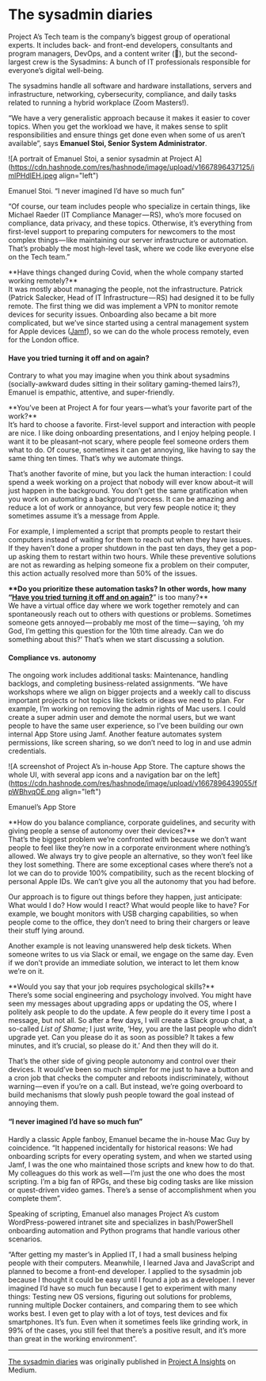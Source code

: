 # The sysadmin diaries

Project A’s Tech team is the company’s biggest group of operational experts. It includes back- and front-end developers, consultants and program managers, DevOps, and a content writer (👋), but the second-largest crew is the Sysadmins: A bunch of IT professionals responsible for everyone’s digital well-being.

The sysadmins handle all software and hardware installations, servers and infrastructure, networking, cybersecurity, compliance, and daily tasks related to running a hybrid workplace (Zoom Masters!).

“We have a very generalistic approach because it makes it easier to cover topics. When you get the workload we have, it makes sense to split responsibilities and ensure things get done even when some of us aren’t available”, says **Emanuel Stoi, Senior System Administrator**.

![A portrait of Emanuel Stoi, a senior sysadmin at Project A](https://cdn.hashnode.com/res/hashnode/image/upload/v1667896437125/imlPHdlEH.jpeg align="left")

Emanuel Stoi. “I never imagined I’d have so much fun”

“Of course, our team includes people who specialize in certain things, like Michael Raeder (IT Compliance Manager — RS), who’s more focused on compliance, data privacy, and these topics. Otherwise, it’s everything from first-level support to preparing computers for newcomers to the most complex things — like maintaining our server infrastructure or automation. That’s probably the most high-level task, where we code like everyone else on the Tech team.”

\*\*Have things changed during Covid, when the whole company started working remotely?\*\*  
It was mostly about managing the people, not the infrastructure. Patrick (Patrick Salecker, Head of IT Infrastructure — RS) had designed it to be fully remote. The first thing we did was implement a VPN to monitor remote devices for security issues. Onboarding also became a bit more complicated, but we’ve since started using a central management system for Apple devices ([Jamf](https://www.jamf.com/)), so we can do the whole process remotely, even for the London office.

#### Have you tried turning it off and on again?

Contrary to what you may imagine when you think about sysadmins (socially-awkward dudes sitting in their solitary gaming-themed lairs?), Emanuel is empathic, attentive, and super-friendly.

\*\*You’ve been at Project A for four years — what’s your favorite part of the work?\*\*  
It’s hard to choose a favorite. First-level support and interaction with people are nice. I like doing onboarding presentations, and I enjoy helping people. I want it to be pleasant–not scary, where people feel someone orders them what to do. Of course, sometimes it can get annoying, like having to say the same thing ten times. That’s why we automate things.

That’s another favorite of mine, but you lack the human interaction: I could spend a week working on a project that nobody will ever know about–it will just happen in the background. You don’t get the same gratification when you work on automating a background process. It can be amazing and reduce a lot of work or annoyance, but very few people notice it; they sometimes assume it’s a message from Apple.

For example, I implemented a script that prompts people to restart their computers instead of waiting for them to reach out when they have issues. If they haven’t done a proper shutdown in the past ten days, they get a pop-up asking them to restart within two hours. While these preventive solutions are not as rewarding as helping someone fix a problem on their computer, this action actually resolved more than 50% of the issues.

**\*\*Do you prioritize these automation tasks? In other words, how many “**[**Have you tried turning it off and on again?**](https://www.youtube.com/watch?v=nn2FB1P_Mn8)” is too many?\*\*  
We have a virtual office day where we work together remotely and can spontaneously reach out to others with questions or problems. Sometimes someone gets annoyed — probably me most of the time — saying, ‘oh my God, I’m getting this question for the 10th time already. Can we do something about this?’ That’s when we start discussing a solution.

#### Compliance vs. autonomy

The ongoing work includes additional tasks: Maintenance, handling backlogs, and completing business-related assignments. “We have workshops where we align on bigger projects and a weekly call to discuss important projects or hot topics like tickets or ideas we need to plan. For example, I’m working on removing the admin rights of Mac users. I could create a super admin user and demote the normal users, but we want people to have the same user experience, so I’ve been building our own internal App Store using Jamf. Another feature automates system permissions, like screen sharing, so we don’t need to log in and use admin credentials.

![A screenshot of Project A’s in-house App Store. The capture shows the whole UI, with several app icons and a navigation bar on the left](https://cdn.hashnode.com/res/hashnode/image/upload/v1667896439055/fpWBhvqOE.png align="left")

Emanuel’s App Store

\*\*How do you balance compliance, corporate guidelines, and security with giving people a sense of autonomy over their devices?\*\*  
That’s the biggest problem we’re confronted with because we don’t want people to feel like they’re now in a corporate environment where nothing’s allowed. We always try to give people an alternative, so they won’t feel like they lost something. There are some exceptional cases where there’s not a lot we can do to provide 100% compatibility, such as the recent blocking of personal Apple IDs. We can’t give you all the autonomy that you had before.

Our approach is to figure out things before they happen, just anticipate: What would I do? How would I react? What would people like to have? For example, we bought monitors with USB charging capabilities, so when people come to the office, they don’t need to bring their chargers or leave their stuff lying around.

Another example is not leaving unanswered help desk tickets. When someone writes to us via Slack or email, we engage on the same day. Even if we don’t provide an immediate solution, we interact to let them know we’re on it.

\*\*Would you say that your job requires psychological skills?\*\*  
There’s some social engineering and psychology involved. You might have seen my messages about upgrading apps or updating the OS, where I politely ask people to do the update. A few people do it every time I post a message, but not all. So after a few days, I will create a Slack group chat, a so-called *List of Shame*; I just write, ‘Hey, you are the last people who didn’t upgrade yet. Can you please do it as soon as possible? It takes a few minutes, and it’s crucial, so please do it.’ And then they will do it.

That’s the other side of giving people autonomy and control over their devices. It would’ve been so much simpler for me just to have a button and a cron job that checks the computer and reboots indiscriminately, without warning — even if you’re on a call. But instead, we’re going overboard to build mechanisms that slowly push people toward the goal instead of annoying them.

#### “I never imagined I’d have so much fun”

Hardly a classic Apple fanboy, Emanuel became the in-house Mac Guy by coincidence. “It happened incidentally for historical reasons: We had onboarding scripts for every operating system, and when we started using Jamf, I was the one who maintained those scripts and knew how to do that. My colleagues do this work as well — I’m just the one who does the most scripting. I’m a big fan of RPGs, and these big coding tasks are like mission or quest-driven video games. There’s a sense of accomplishment when you complete them”.

Speaking of scripting, Emanuel also manages Project A’s custom WordPress-powered intranet site and specializes in bash/PowerShell onboarding automation and Python programs that handle various other scenarios.

“After getting my master’s in Applied IT, I had a small business helping people with their computers. Meanwhile, I learned Java and JavaScript and planned to become a front-end developer. I applied to the sysadmin job because I thought it could be easy until I found a job as a developer. I never imagined I’d have so much fun because I get to experiment with many things: Testing new OS versions, figuring out solutions for problems, running multiple Docker containers, and comparing them to see which works best. I even get to play with a lot of toys, test devices and fix smartphones. It’s fun. Even when it sometimes feels like grinding work, in 99% of the cases, you still feel that there’s a positive result, and it’s more than great in the working environment”.

* * *

[The sysadmin diaries](https://insights.project-a.com/the-sysadmin-diaries-emanuel-stoi-b3b6620a9ea) was originally published in [Project A Insights](https://insights.project-a.com) on Medium.